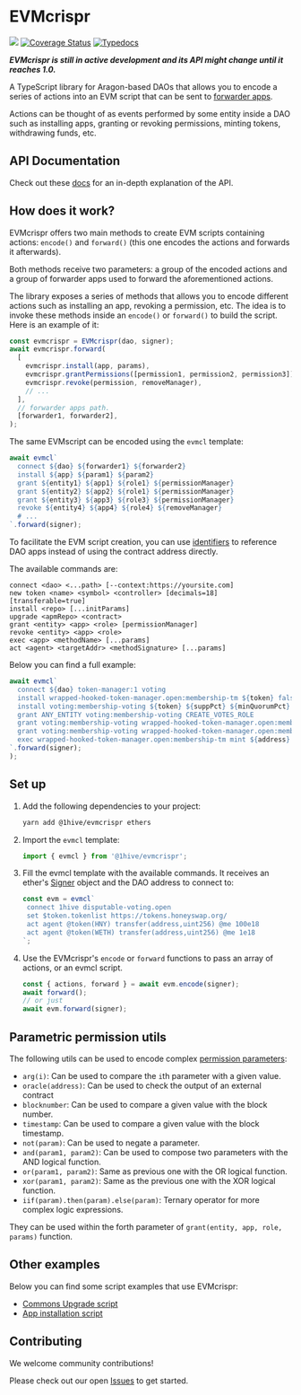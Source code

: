# EVMcrispr

[![](https://img.shields.io/npm/v/@1hive/evmcrispr.svg?logo=npm)](https://www.npmjs.com/package/@1hive/evmcrispr)
[![Coverage Status](https://img.shields.io/coveralls/github/1Hive/evmcrispr?logo=coveralls)](https://coveralls.io/github/1Hive/evmcrispr?branch=master)
[![Typedocs](https://github.com/1hive/evmcrispr/actions/workflows/docs.yml/badge.svg)](https://1hive.github.io/evmcrispr/)

**_EVMcrispr is still in active development and its API might change until it reaches 1.0._**

A TypeScript library for Aragon-based DAOs that allows you to encode a series of actions into an EVM script that can be sent to [forwarder apps](https://hack.aragon.org/docs/forwarding-intro).

Actions can be thought of as events performed by some entity inside a DAO such as installing apps, granting or revoking permissions, minting tokens, withdrawing funds, etc.

## API Documentation

Check out these [docs](https://1hive.github.io/evmcrispr/) for an in-depth explanation of the API.

## How does it work?

EVMcrispr offers two main methods to create EVM scripts containing actions: `encode()` and `forward()` (this one encodes the actions and forwards it afterwards).

Both methods receive two parameters: a group of the encoded actions and a group of forwarder apps used to forward the aforementioned actions.

The library exposes a series of methods that allows you to encode different actions such as installing an app, revoking a permission, etc. The idea is to invoke these methods inside an `encode()` or `forward()` to build the script. Here is an example of it:

```js
const evmcrispr = EVMcrispr(dao, signer);
await evmcrispr.forward(
  [
    evmcrispr.install(app, params),
    evmcrispr.grantPermissions([permission1, permission2, permission3]),
    evmcrispr.revoke(permission, removeManager),
    // ...
  ],
  // forwarder apps path.
  [forwarder1, forwarder2],
);
```

The same EVMscript can be encoded using the `evmcl` template:

```js
await evmcl`
  connect ${dao} ${forwarder1} ${forwarder2}
  install ${app} ${param1} ${param2}
  grant ${entity1} ${app1} ${role1} ${permissionManager}
  grant ${entity2} ${app2} ${role1} ${permissionManager}
  grant ${entity3} ${app3} ${role3} ${permissionManager}
  revoke ${entity4} ${app4} ${role4} ${removeManager}
  # ...
`.forward(signer);
```

To facilitate the EVM script creation, you can use [identifiers](https://1hive.github.io/EVMcrispr/modules.html#AppIdentifier) to reference DAO apps instead of using the contract address directly.

The available commands are:

```
connect <dao> <...path> [--context:https://yoursite.com]
new token <name> <symbol> <controller> [decimals=18] [transferable=true]
install <repo> [...initParams]
upgrade <apmRepo> <contract>
grant <entity> <app> <role> [permissionManager]
revoke <entity> <app> <role>
exec <app> <methodName> [...params]
act <agent> <targetAddr> <methodSignature> [...params]
```

Below you can find a full example:

```js
await evmcl`
  connect ${dao} token-manager:1 voting
  install wrapped-hooked-token-manager.open:membership-tm ${token} false 0
  install voting:membership-voting ${token} ${suppPct} ${minQuorumPct} ${voteTime}
  grant ANY_ENTITY voting:membership-voting CREATE_VOTES_ROLE
  grant voting:membership-voting wrapped-hooked-token-manager.open:membership-tm MINT_ROLE
  grant voting:membership-voting wrapped-hooked-token-manager.open:membership-tm BURN_ROLE
  exec wrapped-hooked-token-manager.open:membership-tm mint ${address} 2e18
`.forward(signer);
);
```

## Set up

1. Add the following dependencies to your project:

   ```sh
   yarn add @1hive/evmcrispr ethers
   ```

2. Import the `evmcl` template:

   ```js
   import { evmcl } from '@1hive/evmcrispr';
   ```

3. Fill the evmcl template with the available commands. It receives an ether's [Signer](https://docs.ethers.io/v5/single-page/#/v5/api/signer/-%23-signers) object and the DAO address to connect to:

   ```js
   const evm = evmcl`
    connect 1hive disputable-voting.open
    set $token.tokenlist https://tokens.honeyswap.org/
    act agent @token(HNY) transfer(address,uint256) @me 100e18
    act agent @token(WETH) transfer(address,uint256) @me 1e18
   `;
   ```

4. Use the EVMcrispr's `encode` or `forward` functions to pass an array of actions, or an evmcl script.

   ```js
   const { actions, forward } = await evm.encode(signer);
   await forward();
   // or just
   await evm.forward(signer);
   ```

## Parametric permission utils

The following utils can be used to encode complex [permission parameters](https://hack.aragon.org/docs/aragonos-ref#parameter-interpretation):

- `arg(i)`: Can be used to compare the `i`th parameter with a given value.
- `oracle(address)`: Can be used to check the output of an external contract
- `blocknumber`: Can be used to compare a given value with the block number.
- `timestamp`: Can be used to compare a given value with the block timestamp.
- `not(param)`: Can be used to negate a parameter.
- `and(param1, param2)`: Can be used to compose two parameters with the AND logical function.
- `or(param1, param2)`: Same as previous one with the OR logical function.
- `xor(param1, param2)`: Same as the previous one with the XOR logical function.
- `iif(param).then(param).else(param)`: Ternary operator for more complex logic expressions.

They can be used within the forth parameter of `grant(entity, app, role, params)` function.

## Other examples

Below you can find some script examples that use EVMcrispr:

- [Commons Upgrade script](https://github.com/CommonsSwarm/commons-upgrade)
- [App installation script](https://gist.github.com/PJColombo/4d4536b87fbae6beece427f0d7de8bb9)

## Contributing

We welcome community contributions!

Please check out our open [Issues](https://github.com/1Hive/evmcrispr/issues) to get started.
